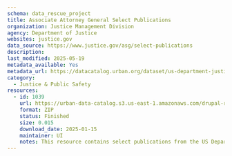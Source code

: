 ```yaml
---
schema: data_rescue_project 
title: Associate Attorney General Select Publications
organization: Justice Management Division
agency: Department of Justice
websites: justice.gov
data_source: https://www.justice.gov/asg/select-publications
description: 
last_modified: 2025-05-19
metadata_available: Yes
metadata_url: https://datacatalog.urban.org/dataset/us-department-justice-associate-attorney-general-select-publications
category:
  - Justice & Public Safety 
resources:
  - id: 1039
    url: https://urban-data-catalog.s3.us-east-1.amazonaws.com/drupal-root-live/2025/03/28/justice-and-safety/doj-associate-attorney-general-publications/data.zip
    format: ZIP
    status: Finished
    size: 0.015
    download_date: 2025-01-15
    maintainer: UI
    notes: This resource contains select publications from the US Department of Justice’s associate attorney general.
---
```

